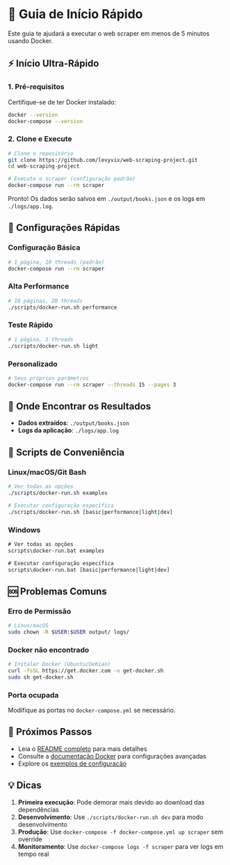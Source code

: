 # 🚀 Guia de Início Rápido

Este guia te ajudará a executar o web scraper em menos de 5 minutos usando Docker.

## ⚡ Início Ultra-Rápido

### 1. Pré-requisitos

Certifique-se de ter Docker instalado:
```bash
docker --version
docker-compose --version
```

### 2. Clone e Execute

```bash
# Clone o repositório
git clone https://github.com/levyvix/web-scraping-project.git
cd web-scraping-project

# Execute o scraper (configuração padrão)
docker-compose run --rm scraper
```

Pronto! Os dados serão salvos em `./output/books.json` e os logs em `./logs/app.log`.

## 🎯 Configurações Rápidas

### Configuração Básica
```bash
# 1 página, 10 threads (padrão)
docker-compose run --rm scraper
```

### Alta Performance
```bash
# 10 páginas, 20 threads
./scripts/docker-run.sh performance
```

### Teste Rápido
```bash
# 1 página, 5 threads
./scripts/docker-run.sh light
```

### Personalizado
```bash
# Seus próprios parâmetros
docker-compose run --rm scraper --threads 15 --pages 3
```

## 📁 Onde Encontrar os Resultados

- **Dados extraídos**: `./output/books.json`
- **Logs da aplicação**: `./logs/app.log`

## 🔧 Scripts de Conveniência

### Linux/macOS/Git Bash
```bash
# Ver todas as opções
./scripts/docker-run.sh examples

# Executar configuração específica
./scripts/docker-run.sh [basic|performance|light|dev]
```

### Windows
```cmd
# Ver todas as opções
scripts\docker-run.bat examples

# Executar configuração específica
scripts\docker-run.bat [basic|performance|light|dev]
```

## 🆘 Problemas Comuns

### Erro de Permissão
```bash
# Linux/macOS
sudo chown -R $USER:$USER output/ logs/
```

### Docker não encontrado
```bash
# Instalar Docker (Ubuntu/Debian)
curl -fsSL https://get.docker.com -o get-docker.sh
sudo sh get-docker.sh
```

### Porta ocupada
Modifique as portas no `docker-compose.yml` se necessário.

## 📖 Próximos Passos

- Leia o [README completo](../README.md) para mais detalhes
- Consulte a [documentação Docker](DOCKER.md) para configurações avançadas
- Explore os [exemplos de configuração](../docker-compose.examples.yml)

## 💡 Dicas

1. **Primeira execução**: Pode demorar mais devido ao download das dependências
2. **Desenvolvimento**: Use `./scripts/docker-run.sh dev` para modo desenvolvimento
3. **Produção**: Use `docker-compose -f docker-compose.yml up scraper` sem override
4. **Monitoramento**: Use `docker-compose logs -f scraper` para ver logs em tempo real

